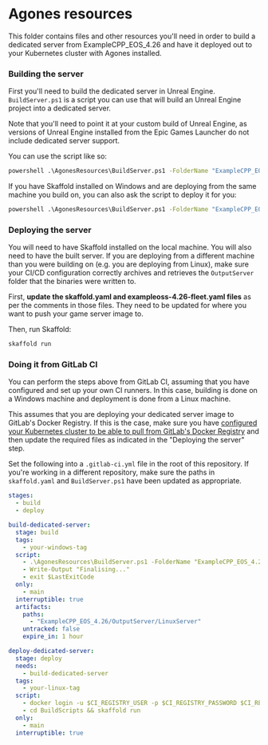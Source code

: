 # Agones resources

This folder contains files and other resources you'll need in order to build a dedicated server from ExampleCPP_EOS_4.26 and have it deployed out to your Kubernetes cluster with Agones installed.

### Building the server

First you'll need to build the dedicated server in Unreal Engine. `BuildServer.ps1` is a script you can use that will build an Unreal Engine project into a dedicated server.

Note that you'll need to point it at your custom build of Unreal Engine, as versions of Unreal Engine installed from the Epic Games Launcher do not include dedicated server support.

You can use the script like so:

```bat
powershell .\AgonesResources\BuildServer.ps1 -FolderName "ExampleCPP_EOS_4.26" -ProjectName "ExampleCPP_EOS_4.26" -EnginePath "C:\Program Files\Epic Games\UE_4.27\Engine\Build"
```

If you have Skaffold installed on Windows and are deploying from the same machine you build on, you can also ask the script to deploy it for you:

```bat
powershell .\AgonesResources\BuildServer.ps1 -FolderName "ExampleCPP_EOS_4.26" -ProjectName "ExampleCPP_EOS_4.26" -EnginePath "C:\Path\To\Your\Engine\Build" -Deploy
```

### Deploying the server

You will need to have Skaffold installed on the local machine. You will also need to have the built server. If you are deploying from a different machine than you were building on (e.g. you are deploying from Linux), make sure your CI/CD configuration correctly archives and retrieves the `OutputServer` folder that the binaries were written to.

First, **update the skaffold.yaml and exampleoss-4.26-fleet.yaml files** as per the comments in those files. They need to be updated for where you want to push your game server image to.

Then, run Skaffold:

```sh
skaffold run
```

### Doing it from GitLab CI

You can perform the steps above from GitLab CI, assuming that you have configured and set up your own CI runners. In this case, building is done on a Windows machine and deployment is done from a Linux machine.

This assumes that you are deploying your dedicated server image to GitLab's Docker Registry. If this is the case, make sure you have [configured your Kubernetes cluster to be able to pull from GitLab's Docker Registry](https://chris-vermeulen.com/using-gitlab-registry-with-kubernetes/) and then update the required files as indicated in the "Deploying the server" step.

Set the following into a `.gitlab-ci.yml` file in the root of this repository. If you're working in a different repository, make sure the paths in `skaffold.yaml` and `BuildServer.ps1` have been updated as appropriate.

```yaml
stages:
  - build
  - deploy

build-dedicated-server:
  stage: build
  tags:
    - your-windows-tag
  script:
    - .\AgonesResources\BuildServer.ps1 -FolderName "ExampleCPP_EOS_4.26" -ProjectName "ExampleCPP_EOS_4.26" -EnginePath "C:\Path\To\Your\Engine\Build"
    - Write-Output "Finalising..."
    - exit $LastExitCode
  only:
    - main
  interruptible: true
  artifacts:
    paths:
      - "ExampleCPP_EOS_4.26/OutputServer/LinuxServer"
    untracked: false
    expire_in: 1 hour

deploy-dedicated-server:
  stage: deploy
  needs:
    - build-dedicated-server
  tags:
    - your-linux-tag
  script:
    - docker login -u $CI_REGISTRY_USER -p $CI_REGISTRY_PASSWORD $CI_REGISTRY
    - cd BuildScripts && skaffold run
  only:
    - main
  interruptible: true
```